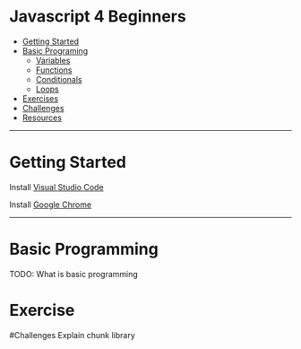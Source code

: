 # Javascript 4 Beginners

- [Getting Started](https://github.com/go4tech-australia/javascript-4-beginners/tree/develop#getting-started)
- [Basic Programing](https://github.com/go4tech-australia/javascript-4-beginners/tree/develop#basic-programming)
  - [Variables](https://github.com/go4tech-australia/javascript-4-beginners/tree/develop#variables)
  - [Functions](https://github.com/go4tech-australia/javascript-4-beginners/tree/develop#functions)
  - [Conditionals](https://github.com/go4tech-australia/javascript-4-beginners/tree/develop#conditionals)
  - [Loops](https://github.com/go4tech-australia/javascript-4-beginners/tree/develop#loops)
- [Exercises](https://github.com/go4tech-australia/javascript-4-beginners/tree/develop#excercises)
- [Challenges](https://github.com/go4tech-australia/javascript-4-beginners/tree/develop#challenges)
- [Resources](https://github.com/go4tech-australia/javascript-4-beginners/tree/develop#resources)

---

# Getting Started

Install [Visual Studio Code](https://code.visualstudio.com/Download)

Install [Google Chrome](https://www.google.com/chrome/)

---

# Basic Programming

TODO: What is basic programming


# Exercise
#Challenges
Explain chunk library